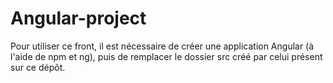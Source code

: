 # Angular-project

Pour utiliser ce front, il est nécessaire de créer une application Angular (à l'aide de npm et ng), puis de remplacer le dossier src créé par celui présent sur ce dépôt.
